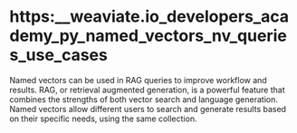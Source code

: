 # https:\_\_weaviate.io_developers_academy_py_named_vectors_nv_queries_use_cases

Named vectors can be used in RAG queries to improve workflow and results. RAG, or retrieval augmented generation, is a powerful feature that combines the strengths of both vector search and language generation. Named vectors allow different users to search and generate results based on their specific needs, using the same collection.
